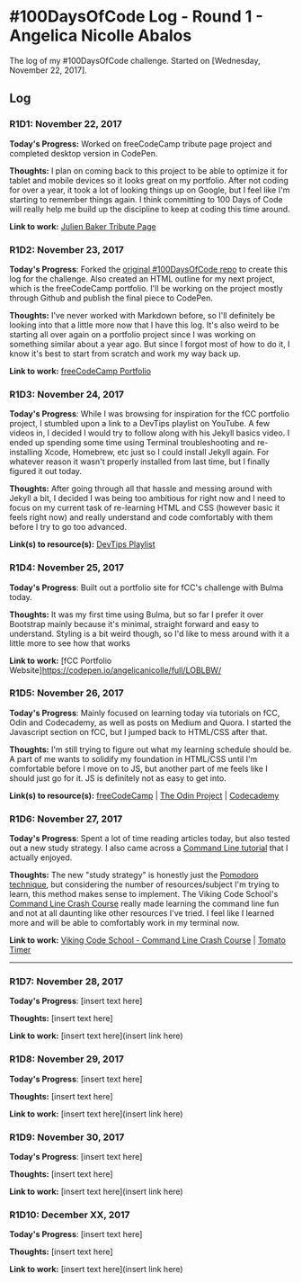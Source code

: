 # #100DaysOfCode Log - Round 1 - Angelica Nicolle Abalos

The log of my #100DaysOfCode challenge. Started on [Wednesday, November 22, 2017].

## Log

### R1D1: November 22, 2017
**Today's Progress:** Worked on freeCodeCamp tribute page project and completed desktop version in CodePen.

**Thoughts:** I plan on coming back to this project to be able to optimize it for tablet and mobile devices so it looks great on my portfolio. After not coding for over a year, it took a lot of looking things up on Google, but I feel like I'm starting to remember things again. I think committing to 100 Days of Code will really help me build up the discipline to keep at coding this time around.

**Link to work:** [Julien Baker Tribute Page](https://codepen.io/angelicanicolle/full/YELeep)

### R1D2: November 23, 2017
**Today's Progress**: Forked the [original #100DaysOfCode repo](https://github.com/Kallaway/100-days-of-code) to create this log for the challenge. Also created an HTML outline for my next project, which is the freeCodeCamp portfolio. I'll be working on the project mostly through Github and publish the final piece to CodePen.

**Thoughts:** I've never worked with Markdown before, so I'll definitely be looking into that a little more now that I have this log. It's also weird to be starting all over again on a portfolio project since I was working on something similar about a year ago. But since I forgot most of how to do it, I know it's best to start from scratch and work my way back up.

**Link to work:** [freeCodeCamp Portfolio](https://github.com/angelicanicolle/fCC-portfolio/commit/4b6bb1464a37f989f8a6fa55551ad645268deb6a)


### R1D3: November 24, 2017
**Today's Progress**: While I was browsing for inspiration for the fCC portfolio project, I stumbled upon a link to a DevTips playlist on YouTube. A few videos in, I decided I would try to follow along with his Jekyll basics video. I ended up spending some time using Terminal troubleshooting and re-installing Xcode, Homebrew, etc just so I could install Jekyll again. For whatever reason it wasn't properly installed from last time, but I finally figured it out today.

**Thoughts:** After going through all that hassle and messing around with Jekyll a bit, I decided I was being too ambitious for right now and I need to focus on my current task of re-learning HTML and CSS (however basic it feels right now) and really understand and code comfortably with them before I try to go too advanced.

**Link(s) to resource(s):** [DevTips Playlist](https://www.youtube.com/watch?v=T6jKLsxbFg4&list=PLqGj3iMvMa4KQZUkRjfwMmTq_f1fbxerI)


### R1D4: November 25, 2017
**Today's Progress**: Built out a portfolio site for fCC's challenge with Bulma today.

**Thoughts:** It was my first time using Bulma, but so far I prefer it over Bootstrap mainly because it's minimal, straight forward and easy to understand. Styling is a bit weird though, so I'd like to mess around with it a little more to see how that works

**Link to work:** [fCC Portfolio Website]https://codepen.io/angelicanicolle/full/LOBLBW/


### R1D5: November 26, 2017
**Today's Progress**: Mainly focused on learning today via tutorials on fCC, Odin and Codecademy, as well as posts on Medium and Quora. I started the Javascript section on fCC, but I jumped back to HTML/CSS after that.

**Thoughts:** I'm still trying to figure out what my learning schedule should be. A part of me wants to solidify my foundation in HTML/CSS until I'm comfortable before I move on to JS, but another part of me feels like I should just go for it. JS is definitely not as easy to get into.

**Link(s) to resource(s):** [freeCodeCamp](https://www.freecodecamp.org/) | [The Odin Project](https://www.theodinproject.com/) | [Codecademy](https://www.codecademy.com/)


### R1D6: November 27, 2017
**Today's Progress**: Spent a lot of time reading articles today, but also tested out a new study strategy. I also came across a [Command Line tutorial](http://www.vikingcodeschool.com/web-development-basics/a-command-line-crash-course) that I actually enjoyed.

**Thoughts:** The new "study strategy" is honestly just the [Pomodoro technique](https://en.wikipedia.org/wiki/Pomodoro_Technique), but considering the number of resources/subject I'm trying to learn, this method makes sense to implement. The Viking Code School's [Command Line Crash Course](http://www.vikingcodeschool.com/web-development-basics/a-command-line-crash-course) really made learning the command line fun and not at all daunting like other resources I've tried. I feel like I learned more and will be able to comfortably work in my terminal now.

**Link to work:** [Viking Code School - Command Line Crash Course](http://www.vikingcodeschool.com/web-development-basics/a-command-line-crash-course) | [Tomato Timer](https://tomato-timer.com/)


---


### R1D7: November 28, 2017
**Today's Progress**: [insert text here]

**Thoughts:** [insert text here]

**Link to work:** [insert text here](insert link here)


### R1D8: November 29, 2017
**Today's Progress**: [insert text here]

**Thoughts:** [insert text here]

**Link to work:** [insert text here](insert link here)


### R1D9: November 30, 2017
**Today's Progress**: [insert text here]

**Thoughts:** [insert text here]

**Link to work:** [insert text here](insert link here)


### R1D10: December XX, 2017
**Today's Progress**: [insert text here]

**Thoughts:** [insert text here]

**Link to work:** [insert text here](insert link here)
